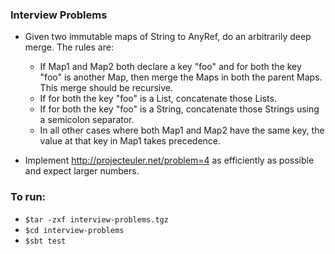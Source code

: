 ### Interview Problems

- Given two immutable maps of String to AnyRef, do an arbitrarily deep merge. The rules are:
    - If Map1 and Map2 both declare a key "foo" and for both the key "foo" is another Map, then merge the Maps in both the parent Maps. 
        This merge should be recursive.
    - If for both the key "foo" is a List, concatenate those Lists. 
    - If for both the key "foo" is a String, concatenate those Strings using a semicolon separator.
    - In all other cases where both Map1 and Map2 have the same key, the value at that key in Map1 takes precedence.

- Implement http://projecteuler.net/problem=4 as efficiently as possible and expect larger numbers.

### To run:
- `$tar -zxf interview-problems.tgz`
- `$cd interview-problems`
- `$sbt test`